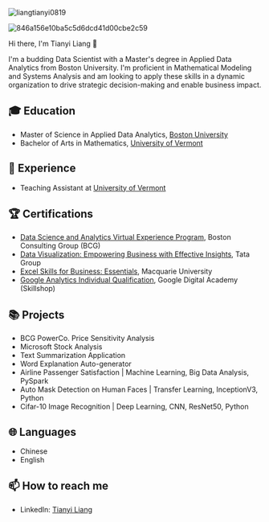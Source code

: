 <p align="left"> <img src="https://komarev.com/ghpvc/?username=liangtianyi0819&label=Profile%20views&color=0e75b6&style=flat" alt="liangtianyi0819" /> </p>

![846a156e10ba5c5d6dcd41d00cbe2c59](https://github.com/liangtianyi0819/liangtianyi0819/assets/78278453/b36b179d-0604-4878-a9b9-caa6530e1a70)


<h align="center">Hi there, I'm Tianyi Liang 👋 </h>

I'm a budding Data Scientist with a Master's degree in Applied Data Analytics from Boston University. I'm proficient in Mathematical Modeling and Systems Analysis and am looking to apply these skills in a dynamic organization to drive strategic decision-making and enable business impact.

## 🎓 Education

- Master of Science in Applied Data Analytics, [Boston University](https://www.bu.edu/)
- Bachelor of Arts in Mathematics, [University of Vermont](https://www.uvm.edu/)

## 💼 Experience

- Teaching Assistant at [University of Vermont](https://www.uvm.edu/)

## 🏆 Certifications

- [Data Science and Analytics Virtual Experience Program](https://forage-uploads-prod.s3.amazonaws.com/completion-certificates/BCG%20/Tcz8gTtprzAS4xSoK_BCG_v3M2EPHimD8dJawhz_1686121785883_completion_certificate.pdf), Boston Consulting Group (BCG)
- [Data Visualization: Empowering Business with Effective Insights](https://forage-uploads-prod.s3.amazonaws.com/completion-certificates/Tata/MyXvBcppsW2FkNYCX_Tata_v3M2EPHimD8dJawhz_1686022268027_completion_certificate.pdf), Tata Group
- [Excel Skills for Business: Essentials](https://www.coursera.org/account/accomplishments/certificate/98E75FNXYTJD), Macquarie University
- [Google Analytics Individual Qualification](https://skillshop.exceedlms.com/student/award/TUaq2tutWQAuMtGyVsaNQhDM), Google Digital Academy (Skillshop)

## 📚 Projects

- BCG PowerCo. Price Sensitivity Analysis
- Microsoft Stock Analysis
- Text Summarization Application
- Word Explanation Auto-generator
- Airline Passenger Satisfaction | Machine Learning, Big Data Analysis, PySpark
- Auto Mask Detection on Human Faces | Transfer Learning, InceptionV3, Python
- Cifar-10 Image Recognition | Deep Learning, CNN, ResNet50, Python

## 🌐 Languages

- Chinese
- English

## 📫 How to reach me

- LinkedIn: [Tianyi Liang](https://www.linkedin.com/in/tianyi-liang-at-bu/)


